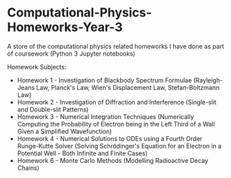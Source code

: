# Computational-Physics-Homeworks-Year-3
A store of the computational physics related homeworks I have done as part of coursework (Python 3 Jupyter notebooks)

Homework Subjects:
* Homework 1 - Investigation of Blackbody Spectrum Formulae (Rayleigh-Jeans Law, Planck's Law, Wien's Displacement Law, Stefan-Boltzmann Law)
* Homework 2 - Investigation of Diffraction and Interference (Single-slit and Double-slit Patterns)
* Homework 3 - Numerical Integration Techniques (Numerically Computing the Probability of Electron being in the Left Third of a Wall Given a Simplified Wavefunction)
* Homework 4 - Numerical Solutions to ODEs using a Fourth Order Runge-Kutte Solver (Solving Schrödinger's Equation for an Electron in a Potential Well - Both Infinite and Finite Cases)
* Homework 6 - Monte Carlo Methods (Modelling Radioactive Decay Chains)
